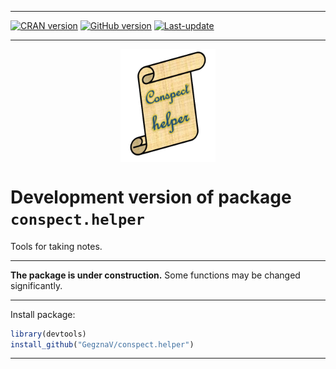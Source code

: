
<!-- README.md is generated from README.Rmd. Please edit that file -->

------------------------------------------------------------------------

[![CRAN version](http://www.r-pkg.org/badges/version/conspect.helper)](http://cran.rstudio.com/web/packages/conspect.helper/index.html) [![GitHub version](https://img.shields.io/badge/GitHub-v0.0.2-brightgreen.svg)](https://github.com/GegznaV/conspect.helper) <!-- [![Travis-CI Build Status](https://travis-ci.org/GegznaV/conspect.helper.svg?branch=master)](https://travis-ci.org/GegznaV/conspect.helper) 
[![codecov.io](https://codecov.io/github/GegznaV/conspect.helper/coverage.svg?branch=master)](https://codecov.io/github/GegznaV/conspect.helper?branch=master) --> [![Last-update](https://img.shields.io/badge/Updated%20on-2017--07--24-yellowgreen.svg)](/commits/master)

------------------------------------------------------------------------

<img src="https://raw.githubusercontent.com/GegznaV/conspect.helper/master/docs/logo.png" width="30%" height="30%" style="display: block; margin: auto;" />

Development version of package `conspect.helper`
================================================

Tools for taking notes.

------------------------------------------------------------------------

**The package is under construction.** Some functions may be changed significantly.

------------------------------------------------------------------------

Install package:

``` r
library(devtools)
install_github("GegznaV/conspect.helper")
```

------------------------------------------------------------------------

<!-- <p align="right">  --> <!-- File updated on <b>2017-07-24</b> with version of package  <b>0.0.2</b> --> <!-- </p>     -->
